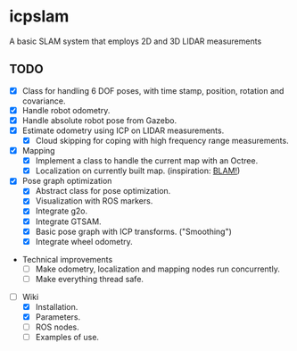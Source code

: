# icpslam
A basic SLAM system that employs 2D and 3D LIDAR measurements


## TODO
- [X] Class for handling 6 DOF poses, with time stamp, position, rotation and covariance.
- [X] Handle robot odometry.
- [X] Handle absolute robot pose from Gazebo.
- [X] Estimate odometry using ICP on LIDAR measurements.
  - [X] Cloud skipping for coping with high frequency range measurements.
- [X] Mapping
  - [X] Implement a class to handle the current map with an Octree.
  - [X] Localization on currently built map. (inspiration: [BLAM!](https://github.com/erik-nelson/blam))
- [X] Pose graph optimization
  - [X] Abstract class for pose optimization.
  - [X] Visualization with ROS markers.
  - [X] Integrate g2o.
  - [X] Integrate GTSAM.
  - [X] Basic pose graph with ICP transforms. ("Smoothing")
  - [X] Integrate wheel odometry.
- Technical improvements
  - [ ] Make odometry, localization and mapping nodes run concurrently.
  - [ ] Make everything thread safe.
- [ ] Wiki
  - [X] Installation.
  - [X] Parameters.
  - [ ] ROS nodes.
  - [ ] Examples of use.
